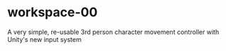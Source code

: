 # workspace-00

A very simple, re-usable 3rd person character movement controller with Unity's new input system
